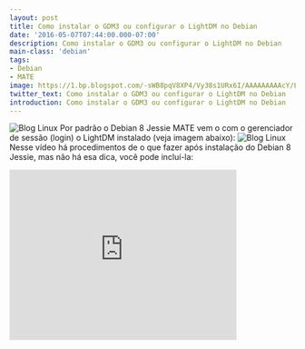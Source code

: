 ```yaml
---
layout: post
title: Como instalar o GDM3 ou configurar o LightDM no Debian
date: '2016-05-07T07:44:00.000-07:00'
description: Como instalar o GDM3 ou configurar o LightDM no Debian
main-class: 'debian'
tags:
- Debian
- MATE
image: https://1.bp.blogspot.com/-sWB8pqV8XP4/Vy38s1URx6I/AAAAAAAAAcY/L9dHbyzm2dU-35CX2G_MGvUYa1l0UearACKgB/s72-c/gm3.jpg
twitter_text: Como instalar o GDM3 ou configurar o LightDM no Debian
introduction: Como instalar o GDM3 ou configurar o LightDM no Debian
---
```

![Blog Linux](https://1.bp.blogspot.com/-sWB8pqV8XP4/Vy38s1URx6I/AAAAAAAAAcY/L9dHbyzm2dU-35CX2G_MGvUYa1l0UearACKgB/s400/gm3.jpg "Blog Linux")
Por padrão o Debian 8 Jessie MATE vem o com o gerenciador de sessão (login) o LightDM instalado (veja imagem abaixo):
![Blog Linux](https://1.bp.blogspot.com/-OTDKx47yJIc/Vy39IZvsvpI/AAAAAAAAAcc/JstJ7Qg5_Qscw3BsWH0JQeZ_7dJkTInNwCLcB/s400/lightDM.png "Blog Linux")
Nesse vídeo há procedimentos de o que fazer após instalação do Debian 8 Jessie, mas não há esa dica, você pode incluí-la:
<iframe allowfullscreen="" frameborder="0" height="300" src="https://www.youtube.com/embed/mifEI1pBx4s" width="400"><iframe>
Apesar de ser configurável e ser um ótimo Display Manager, há quem goste de uma forma diferente de logar no sistema. Um dos
gerenciadores mais utilizados e preferidos dos linusers é o GDM3 (veja imagem abaixo):
![Blog Linux](https://1.bp.blogspot.com/-sWB8pqV8XP4/Vy38s1URx6I/AAAAAAAAAcY/L9dHbyzm2dU-35CX2G_MGvUYa1l0UearACKgB/s400/gm3.jpg "Blog Linux")
Para instalar o GMD3 siga os passos abaixo:
Logue como root:
{% highlight bash %}
$ su
{% endhighlight %}
E rode o apt-get para instalá-lo:
{% highlight bash %}
apt-get install gdm3 -y
{% endhighlight %}
Durante a instalação você será questionado para se deseja tornar o gdm3 como padrão de login, selecione o gdm3 e prossiga a instalação, mas
caso você tenha errado na seleção, você também pode fazer posteriormente, rodando o comando:
{% highlight bash %}
dpkg-reconfigure gdm3
{% endhighlight %}
Para mudar a imagem do seu usuário ao logar no sistema , basta você ir no Painel Principal do MATE e seguir o caminho e mudar sua foto:
Sistema > Preferências > Sobre mim
Para mudanças no GDM3 você precisa editar esse arquivo:
/etc/gdm3/greeter.gconf-defaults
Mais informações sobre GDM3 em: https://wiki.debian.org/GDM
Caso você não gostou do GDM3 quer o LightDM mas quer efetuar algumas alterações sem precisar instalar o Greeter:
Definir o LightDM como padrão:
{% highlight bash %}
dpkg-reconfigure lightdm
{% endhighlight %}
Ver as configurações definidas pra ele:
{% highlight bash %}
/usr/sbin/lightdm --show-config
{% endhighlight %}
Para exibir os usuários e suas respectivas imagens em vez de escrever o nome, edite o arquivo: 
{% highlight bash %}
nano /etc/lightdm/lightdm.conf
{% endhighlight %}
descomente a linha greeter-hide-users e deixe-a assim:
{% highlight bash %}
greeter-hide-users=false
{% endhighlight %}
Para mudar a imagem de fundo, tenha conhecimento de o caminho é:
{% highlight bash %}
/usr/share/images/desktop-base/
{% endhighlight %}
E para mudá-la use o comando:
{% highlight bash %}
update-alternatives --config desktop-background
{% endhighlight %}
Mais informações sobre LightDM em: https://wiki.debian.org/LightDM
